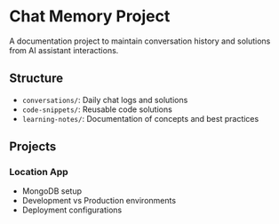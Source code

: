 # Chat Memory Project

A documentation project to maintain conversation history and solutions from AI assistant interactions.

## Structure
- `conversations/`: Daily chat logs and solutions
- `code-snippets/`: Reusable code solutions
- `learning-notes/`: Documentation of concepts and best practices

## Projects
### Location App
- MongoDB setup
- Development vs Production environments
- Deployment configurations